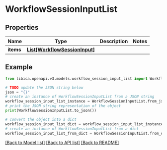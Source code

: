 # WorkflowSessionInputList


## Properties

Name | Type | Description | Notes
------------ | ------------- | ------------- | -------------
**items** | [**List[WorkflowSessionInput]**](WorkflowSessionInput.md) |  | 

## Example

```python
from libica.openapi.v3.models.workflow_session_input_list import WorkflowSessionInputList

# TODO update the JSON string below
json = "{}"
# create an instance of WorkflowSessionInputList from a JSON string
workflow_session_input_list_instance = WorkflowSessionInputList.from_json(json)
# print the JSON string representation of the object
print(WorkflowSessionInputList.to_json())

# convert the object into a dict
workflow_session_input_list_dict = workflow_session_input_list_instance.to_dict()
# create an instance of WorkflowSessionInputList from a dict
workflow_session_input_list_from_dict = WorkflowSessionInputList.from_dict(workflow_session_input_list_dict)
```
[[Back to Model list]](../README.md#documentation-for-models) [[Back to API list]](../README.md#documentation-for-api-endpoints) [[Back to README]](../README.md)


